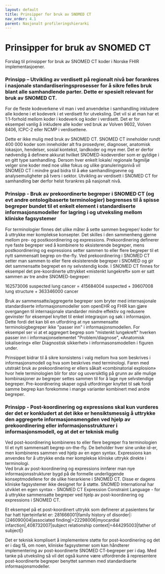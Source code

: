 ```yaml
---
layout: default
title: Prinsipper for bruk av SNOMED CT
nav_order: 4.1
parent: Nasjonalt profileringshierarki
---
```


# Prinsipper for bruk av SNOMED CT

Forslag til prinsipper for bruk av SNOMED CT koder i Norske FHIR implementasjoener.

### Prinsipp – Utvikling av verdisett på regionalt nivå bør forankres i nasjonale standardiseringsprosesser for å sikre felles bruk blant alle samhandlende parter. Dette er spesielt relevant for bruk av SNOMED CT.

For de fleste kodeverkene vil man i ved anvendelse i samhandling inkludere alle kodene i et kodeverk i et verdisett for utveksling. Det vil si at man har et 1:1-forhold mellom koder i kodeverk og koder i verdisett. Det er for eksempel vanlig å inkludere alle koder ved bruk av Volven 9602, Volven 8406, ICPC-2 eller NCMP i verdisettene.  

Dette er ikke mulig med bruk av SNOMED CT. SNOMED CT inneholder rundt 400 000 koder som inneholder alt fra prosedyrer, diagnoser, anatomisk lokasjon, hendelser, sosial kontekst, landkoder og mye mer. Det er derfor nødvendig å definere akkurat hvilket SNOMED-kodeverdier som er gyldige i en gitt type samhandling. Dersom hver enkelt lokale/ regionale fagmiljø velger sine koder med noe ulike fokus og ulike granuleringsnivå vil SNOMED CT i mindre grad bidra til å øke samhandlingsevne og analysemuligheter på tvers i sektor. Utvikling av verdisett i SNOMED CT for samhandling bør derfor helst forankres på nasjonalt nivå.

### Prinsipp - Bruk av prekoordinerte begreper i SNOMED CT (og evt andre ontologibaserte terminologier) begrenses til å spisse begreper bundet til et enkelt element i standardiserte informasjonsmodeller for lagring i og utveksling mellom kliniske fagsystemer

For terminologier finnes det ulike måter å sette sammen begreper/ koder for å uttrykke mer komplekse konsepter. Det skilles i den sammenheng gjerne mellom pre- og postkoordinering og expressions. Prekoordinering definerer nye faste begreper ved å kombinere to eksisterende begreper, mens postkoordinering og expressions setter sammen to eller flere begreper til et nytt sammensatt begrep on-the-fly.
Ved prekoordinering i SNOMED CT setter man sammen to eller flere eksisterende begreper i SNOMED og gir det sammensatte begrepet en ny selvstendig kode. I SNOMED CT finnes for eksempel det  pre-koordinerte uttrykket «mistenkt lungekreft»  som er satt sammen av tre andre SNOMED-begreper:
 
162573006 suspected lung cancer = 415684004 suspected + 39607008 lung structure + 363346000 cancer

Bruk av sammensatte/aggregerte begreper som bryter med internasjonale standardiserte informasjonsmodeller som openEHR og FHIR kan gjøre overgangen til internasjonale standarder mindre effektiv og redusere gevinster for eksempel knyttet til enkel integrasjon og søk i informasjon. Dette fordi det kan bli en utfordring at nye sammensatte terminoloigbegreper ikke "passer inn" i informasjonsmodellen. For eksempel ser vi at et aggregert begrep som "mistenkt lungekreft" hverken passer inn i informasjonselementet "Problem/diagnose", «Anatomisk lokalisering» eller Diagnostisk sikkerhet» i informasonsmodellen i figuren under.  

Prinsippet bidrar til å sikre konsistens i valg mellom hva som beskrives i informasjonsmodell og hva som beskrives med terminologi. 
Faren med utstrakt bruk av prekoordinering er ellers såkalt «combinatorial explosion» hvor hele terminologien blir for stor og uoversiktlig på grunn av alle mulige kombinasjoner av begreper settes sammen til for å lage nye selvstendige begreper. Pre-koordinering skaper også utfordringer knyttet til søk fordi samme begrep kan forekomme i mange varianter kombinert med andre begreper.  

### Prinsipp - Post-koordinering og expressions skal kun vurderes der det er konkludert at det ikke er hensiktsmessig å uttrykke den aggregerte informasjonsmengden ved hjelp av  prekoordinering eller informasjonsstrukturer i informasjonsmodell, og at det er teknisk mulig  

Ved post-koordinering kombineres to eller flere begreper fra terminologien til et nytt sammensatt begrep on-the-fly. De beholder hver sine unike id-er, men kombineres sammen ved hjelp av en egen syntax. Expressions kan anvendes for å uttrykke enda mer komplekse kliniske uttrykk direkte i terminologi.  
Ved bruk av post-koordinering og expressions innfører man nye informasjonsstrukturer bygd på de formelle underliggende konseptmodellene for de ulike hierarkiene i SNOMED CT. Disse er dagens kliniske fagsystemer ikke designet for å støtte. SNOMED International har utviklet en egen syntax - SNOMED CT Expression Constraint Language -  for å uttrykke sammensatte begreper ved hjelp av post-koordinering og expressions i SNOMED CT.  

Et eksempel på et post-koordinert uttrykk som definerer at pasientens far har hatt hjerteinfarkt er:
281666001|family history of disorder|:{246090004|associated finding|=22298006|myocardial infarction|,408732007|subject relationship context|=444295003|father of subject|}  

Det er teknisk komplisert å implementere støtte for post-koordinering og det er i dag få, om noen,  kliniske fagsystemer som kan håndterer implementering av post-koordinerte SNOMED CT-begreper per i dag. Med tanke på utveksling så vil det også kunne være utfordrende å representere post-koordinerte begreper benyttet sammen med standardiserte informasjonsmodeller.  
